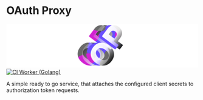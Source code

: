 OAuth Proxy
===========

![OAuth Proxy Banner](./assets/static/logo_banner_big.png)
[![CI Worker (Golang)](https://github.com/gume1a/oauth-proxy/actions/workflows/ci-worker.yaml/badge.svg)](https://github.com/gume1a/oauth-proxy/actions/workflows/ci-worker.yaml)

A simple ready to go service, that attaches the configured client secrets to authorization token requests.


